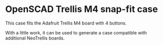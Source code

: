 # OpenSCAD Trellis M4 snap-fit case

This case fits the Adafruit Trellis M4 board with 4 buttons.

With a little work, it can be used to generate a case compatible with additional NeoTrellis boards.

